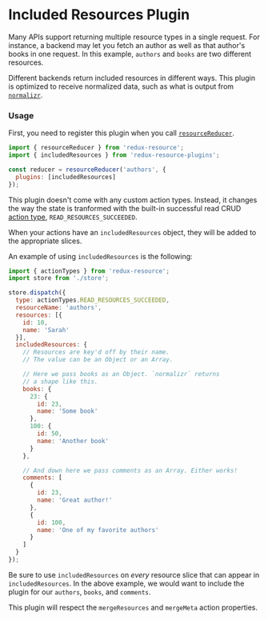 # Included Resources Plugin

Many APIs support returning multiple resource types in a single request. For instance,
a backend may let you fetch an author as well as that author's books in one request. In
this example, `authors` and `books` are two different resources.

Different backends return included resources in different ways. This plugin is optimized
to receive normalized data, such as what is output from
[`normalizr`](https://github.com/paularmstrong/normalizr).

### Usage

First, you need to register this plugin when you call
[`resourceReducer`](/docs/api-reference/resource-reducer.md).

```js
import { resourceReducer } from 'redux-resource';
import { includedResources } from 'redux-resource-plugins';

const reducer = resourceReducer('authors', {
  plugins: [includedResources]
});
```

This plugin doesn't come with any custom action types. Instead, it changes the
way the state is tranformed with the built-in successful read CRUD
[action type](/docs/api-reference/action-types.md), `READ_RESOURCES_SUCCEEDED`.

When your actions have an `includedResources` object, they will be added to the
appropriate slices.

An example of using `includedResources` is the following:

```js
import { actionTypes } from 'redux-resource';
import store from './store';

store.dispatch({
  type: actionTypes.READ_RESOURCES_SUCCEEDED,
  resourceName: 'authors',
  resources: [{
    id: 10,
    name: 'Sarah'
  }],
  includedResources: {
    // Resources are key'd off by their name.
    // The value can be an Object or an Array.

    // Here we pass books as an Object. `normalizr` returns
    // a shape like this.
    books: {
      23: {
        id: 23,
        name: 'Some book'
      },
      100: {
        id: 50,
        name: 'Another book'
      }
    },

    // And down here we pass comments as an Array. Either works!
    comments: [
      {
        id: 23,
        name: 'Great author!'
      },
      {
        id: 100,
        name: 'One of my favorite authors'
      }
    ]
  }
});
```

Be sure to use `includedResources` on _every_ resource slice that can appear in `includedResources`.
In the above example, we would want to include the plugin for our `authors`, `books`, and `comments`.

This plugin will respect the `mergeResources` and `mergeMeta` action properties.
